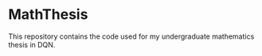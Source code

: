 # MathThesis
This repository contains the code used for my undergraduate mathematics thesis in DQN.

